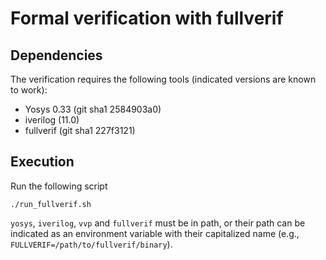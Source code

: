 # Formal verification with fullverif

## Dependencies

The verification requires the following tools (indicated versions are known to work):

- Yosys 0.33 (git sha1 2584903a0)
- iverilog (11.0)
- fullverif (git sha1 227f3121)

## Execution

Run the following script
```
./run_fullverif.sh
```

`yosys`, `iverilog`, `vvp` and `fullverif` must be in path, or their path can
be indicated as an environment variable with their capitalized name (e.g.,
`FULLVERIF=/path/to/fullverif/binary`).

